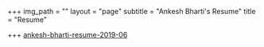+++
img_path = ""
layout = "page"
subtitle = "Ankesh Bharti's Resume"
title = "Resume"

+++
[ankesh-bharti-resume-2019-06](/web/viewer.html?file=%2Fankesh-bharti-resume-2019-06.pdf)